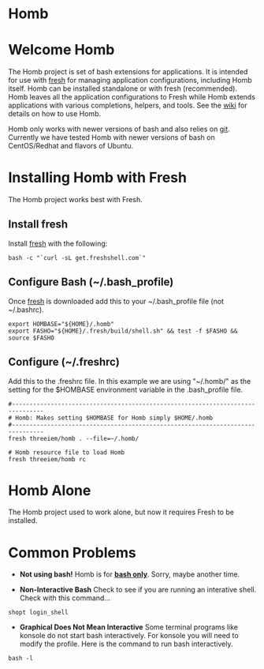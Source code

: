 Homb
====

# Welcome Homb 

The Homb project is set of bash extensions for applications. It is intended 
for use with <a href="http://freshshell.com/">fresh</a> for managing application
configurations, including Homb itself. Homb can be installed standalone or with
fresh (recommended). Homb leaves all the application configurations to Fresh 
while Homb extends applications with various completions, helpers, and tools.
See the <a href="https://github.com/threeiem/homb/wiki">wiki</a> for details on
how to use Homb.

Homb only works with newer versions of bash and also relies on 
<a href="http://git-scm.com/">git</a>. Currently we have tested Homb with newer
versions of bash on CentOS/Redhat and flavors of Ubuntu.

# Installing Homb with Fresh 

The Homb project works best with Fresh. 
## Install fresh

Install  <a href="http://freshshell.com/">fresh</a> with the following:

```
bash -c "`curl -sL get.freshshell.com`"
```

## Configure Bash (~/.bash_profile)

Once  <a href="http://freshshell.com/">fresh</a> is downloaded add this to your
~/.bash_profile file (not ~/.bashrc).

```
export HOMBASE="${HOME}/.homb"
export FASHO="${HOME}/.fresh/build/shell.sh" && test -f $FASHO && source $FASHO
```
## Configure (~/.freshrc)

Add this to the .freshrc file. In this example we are using "~/.homb/" as the 
setting for the $HOMBASE environment variable in the .bash_profile file.

```
#-------------------------------------------------------------------------------
# Homb: Makes setting $HOMBASE for Homb simply $HOME/.homb
#-------------------------------------------------------------------------------
fresh threeiem/homb . --file=~/.homb/

# Homb resource file to load Homb
fresh threeiem/homb rc
```


# Homb Alone

The Homb project used to work alone, but now it requires Fresh to be installed.


# Common Problems

* <b>Not using bash!</b> Homb is for <b><u>bash only</u></b>. Sorry, maybe another time.

* <b>Non-Interactive Bash</b> Check to see if you are running an interative shell. Check with this command...
```
shopt login_shell
```

* <b>Graphical Does Not Mean Interactive</b> Some terminal programs like konsole do not start bash interactively. For konsole you will need to modify the profile. Here is the command to run bash interactively.
```
bash -l
```

